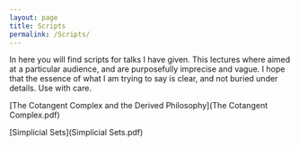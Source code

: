 ```yaml
---
layout: page
title: Scripts
permalink: /Scripts/
---
```


In here you will find scripts for talks I have given. This lectures where aimed at a particular audience, and are purposefully imprecise and vague. I hope that the essence of what I am trying to say is clear, and not buried under details. Use with care.

[The Cotangent Complex and the Derived Philosophy](The Cotangent Complex.pdf)

[Simplicial Sets](Simplicial Sets.pdf)